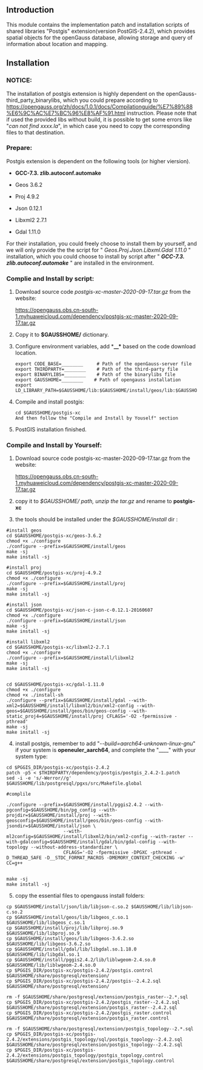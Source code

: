 ## Introduction

This module contains the  implementation patch and installation scripts of shared libraries "Postgis" extension(version PostGIS-2.4.2), which provides spatial objects for the openGauss database, allowing storage and query of information about location and mapping.



Installation
----------------------------------------------------------------------------

### NOTICE:

The installation of postgis extension is highly dependent on the openGauss-third_party_binarylibs, which you could prepare according to  https://opengauss.org/zh/docs/1.0.1/docs/Compilationguide/%E7%89%88%E6%9C%AC%E7%BC%96%E8%AF%91.html instruction. Please note that if used the provided libs without build, it is possible to get some errors like "*can not find xxxx.la*", in which case you need to copy the corresponding files to that destination.

### Prepare:

Postgis extension is dependent on the following tools (or higher viersion).

- **GCC-7.3. zlib.autoconf.automake**

- Geos 3.6.2

- Proj 4.9.2

- Json 0.12.1

- Libxml2 2.7.1

- Gdal 1.11.0

For their installation, you could freely  choose to install them by yourself, and we will only provide the the script  for " *Geos.Proj.Json.Libxml.Gdal 1.11.0* " installation, which you could choose to install by script after " ***GCC-7.3. zlib.autoconf.automake*** " are installed in the environment.

### Complie and Install by script:

1. Download source code *postgis-xc-master-2020-09-17.tar.gz* from the website:

   https://opengauss.obs.cn-south-1.myhuaweicloud.com/dependency/postgis-xc-master-2020-09-17.tar.gz

2. Copy it to **$GAUSSHOME/** dictionary.

3. Configure environment variables, add ***__\*** based on the code download location.

   ```
   export CODE_BASE=________     # Path of the openGauss-server file
   export THIRDPARTY=________    # Path of the third-party file
   export BINARYLIBS=________    # Path of the binarylibs file
   export GAUSSHOME=________    # Path of opengauss installation
   export LD_LIBRARY_PATH=$GAUSSHOME/lib:$GAUSSHOME/install/geos/lib:$GAUSSHOME/install/proj4/lib:$GAUSSHOME/install/gdal/lib:$GAUSSHOME/install/libxml2/lib/:$LD_LIBRARY_PATH
   ```

4. Compile and install postgis: 

   ```
   cd $GAUSSHOME/postgis-xc
   And then follow the "Compile and Install by Youself" section
   ```

5. PostGIS installation finished.

### Compile and Install by Yourself:

1. Download source code postgis-xc-master-2020-09-17.tar.gz from the website:

   https://opengauss.obs.cn-south-1.myhuaweicloud.com/dependency/postgis-xc-master-2020-09-17.tar.gz

2. copy it to *$GAUSSHOME/ path, unzip the tar.gz* and rename to **postgis-xc**
3. the tools should be installed under the *$GAUSSHOME/install* dir :

```
#install geos
cd $GAUSSHOME/postgis-xc/geos-3.6.2
chmod +x ./configure
./configure --prefix=$GAUSSHOME/install/geos
make -sj
make install -sj

#install proj
cd $GAUSSHOME/postgis-xc/proj-4.9.2
chmod +x ./configure
./configure --prefix=$GAUSSHOME/install/proj
make -sj
make install -sj

#install json
cd $GAUSSHOME/postgis-xc/json-c-json-c-0.12.1-20160607
chmod +x ./configure
./configure --prefix=$GAUSSHOME/install/json
make -sj
make install -sj

#install libxml2
cd $GAUSSHOME/postgis-xc/libxml2-2.7.1
chmod +x ./configure
./configure --prefix=$GAUSSHOME/install/libxml2
make -sj
make install -sj


cd $GAUSSHOME/postgis-xc/gdal-1.11.0
chmod +x ./configure
chmod +x ./install-sh
./configure --prefix=$GAUSSHOME/install/gdal --with-xml2=$GAUSSHOME/install/libxml2/bin/xml2-config --with-geos=$GAUSSHOME/install/geos/bin/geos-config --with-static_proj4=$GAUSSHOME/install/proj CFLAGS='-O2 -fpermissive -pthread'
make -sj
make install -sj

```

4. install postgis, remember to add "*--build=aarch64-unknown-linux-gnu*" if your system is **openeuler_aarch64**, and complete the "____" with your system type:

```
cd $PGGIS_DIR/postgis-xc/postgis-2.4.2
patch -p5 < $THIRDPARTY/dependency/postgis/postgis_2.4.2-1.patch
sed -i -e 's/-Werror//g' $GAUSSHOME/lib/postgresql/pgxs/src/Makefile.global

#complile

./configure --prefix=$GAUSSHOME/install/pggis2.4.2 --with-pgconfig=$GAUSSHOME/bin/pg_config --with-projdir=$GAUSSHOME/install/proj --with-geosconfig=$GAUSSHOME/install/geos/bin/geos-config --with-jsondir=$GAUSSHOME/install/json \
                     --with- ml2config=$GAUSSHOME/install/libxml2/bin/xml2-config --with-raster --with-gdalconfig=$GAUSSHOME/install/gdal/bin/gdal-config --with-topology --without-address-standardizer \
                     CFLAGS='-O2 -fpermissive -DPGXC -pthread -D_THREAD_SAFE -D__STDC_FORMAT_MACROS -DMEMORY_CONTEXT_CHECKING -w' CC=g++


make -sj 
make install -sj
```

5. copy the essential files to opengauss install folders:

```
cp $GAUSSHOME/install/json/lib/libjson-c.so.2 $GAUSSHOME/lib/libjson-c.so.2
cp $GAUSSHOME/install/geos/lib/libgeos_c.so.1 $GAUSSHOME/lib/libgeos_c.so.1
cp $GAUSSHOME/install/proj/lib/libproj.so.9 $GAUSSHOME/lib/libproj.so.9
cp $GAUSSHOME/install/geos/lib/libgeos-3.6.2.so $GAUSSHOME/lib/libgeos-3.6.2.so
cp $GAUSSHOME/install/gdal/lib/libgdal.so.1.18.0 $GAUSSHOME/lib/libgdal.so.1
cp $GAUSSHOME/install/pggis2.4.2/lib/liblwgeom-2.4.so.0 $GAUSSHOME/lib/liblwgeom-2.4.so.0
cp $PGGIS_DIR/postgis-xc/postgis-2.4.2/postgis.control $GAUSSHOME/share/postgresql/extension/
cp $PGGIS_DIR/postgis-xc/postgis-2.4.2/postgis--2.4.2.sql $GAUSSHOME/share/postgresql/extension/

rm -f $GAUSSHOME/share/postgresql/extension/postgis_raster--2.*.sql
cp $PGGIS_DIR/postgis-xc/postgis-2.4.2/postgis_raster--2.4.2.sql $GAUSSHOME/share/postgresql/extension/postgis_raster--2.4.2.sql
cp $PGGIS_DIR/postgis-xc/postgis-2.4.2/postgis_raster.control $GAUSSHOME/share/postgresql/extension/postgis_raster.control

rm -f $GAUSSHOME/share/postgresql/extension/postgis_topology--2.*.sql
cp $PGGIS_DIR/postgis-xc/postgis-2.4.2/extensions/postgis_topology/sql/postgis_topology--2.4.2.sql $GAUSSHOME/share/postgresql/extension/postgis_topology--2.4.2.sql
cp $PGGIS_DIR/postgis-xc/postgis-2.4.2/extensions/postgis_topology/postgis_topology.control $GAUSSHOME/share/postgresql/extension/postgis_topology.control
```
